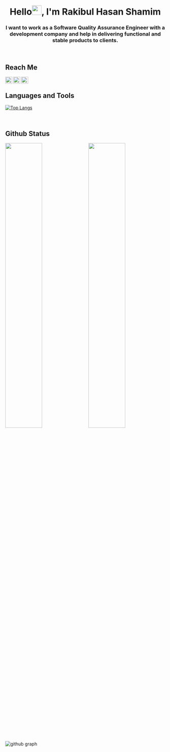 
#  <h1 align="center">Hello<img src="https://raw.githubusercontent.com/MartinHeinz/MartinHeinz/master/wave.gif" width="30px">, I'm Rakibul Hasan Shamim<br>
 
 <h3 align="center">I want to work as a Software Quality Assurance Engineer with a development company and help in delivering functional and stable products to clients.
 </h3>
 <br>
 
 ## Reach Me
 
<a href="https://www.linkedin.com/in/rkblshamim">
  <img align="left" alt="LinkedIn" width="22px" src="https://cdn.jsdelivr.net/npm/simple-icons@v3/icons/linkedin.svg" />
</a>
<a href="rkblshamim@gmail.com">
  <img align="left" alt="Mail" width="22px" src="https://cdn.jsdelivr.net/npm/simple-icons@v3/icons/gmail.svg" />
</a>
<a href="https://www.facebook.com/rkblshamim">
  <img align="left" alt="Facebook" width="22px" src="https://cdn.jsdelivr.net/npm/simple-icons@v3/icons/facebook.svg" />
</a>
 <br>
 
 
 
 
## Languages and Tools

[![Top Langs](https://github-readme-stats.vercel.app/api/top-langs/?username=rakibulshamim&theme=react)](https://github.com/rakibulshamim/github-readme-stats)
 
 <br>
 

## Github Status

<img  src="https://github-readme-stats.vercel.app/api?username=rakibulshamim&count_private=true&show_icons=true&hide_border=true&theme=react" width="48%" align="right" >
<img  src="https://github-readme-streak-stats.herokuapp.com/?user=rakibulshamim&theme=react" width="48%" >


![github graph](https://activity-graph.herokuapp.com/graph?username=rakibulshamim&theme=react-dark)

